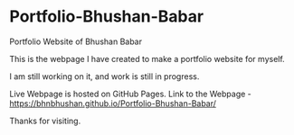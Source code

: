 # Portfolio-Bhushan-Babar
Portfolio Website of Bhushan Babar

This is the webpage I have created to make a portfolio website for myself.

I am still working on it, and work is still in progress.

Live Webpage is hosted on GitHub Pages.
Link to the Webpage - https://bhnbhushan.github.io/Portfolio-Bhushan-Babar/


Thanks for visiting.
